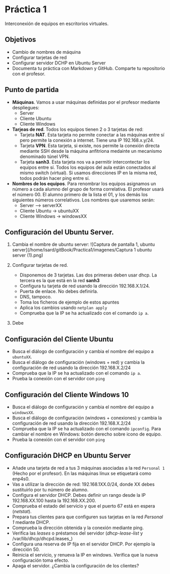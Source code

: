 # Práctica 1

Interconexión de equipos en escritorios virtuales.

## Objetivos

- Cambio de nombres de máquina
- Configurar tarjetas de red
- Configurar servidor DCHP en Ubuntu Server
- Documenta tu práctica con Markdown y GitHub. Comparte tu repositorio con el profesor.

## Punto de partida

- **Máquinas**. Vamos a usar máquinas definidas por el profesor mediante despliegues:
  - Server
  - Cliente Ubuntu
  - Cliente Windows
- **Tarjeas de red**. Todos los equipos tienen 2 o 3 tarjetas de red:
  - Tarjeta **NAT**. Esta tarjeta no permite conectar a las máquinas entre sí pero permite la conexión a internet. Tiene una IP 192.168.x.y/24.
  - Tarjeta **VPN**. Esta tarjeta, si existe, nos permite la conexión directa mediante SSH desde la máquina anfitriona medainte un mecanismo denominado túnel VPN.
  - Tarjeta **sanh3**. Esta tarjeta nos va a permitir intercontectar los equipos entre sí. Todos los equipos del aula están conectados al mismo switch (virtual). Si usamos direcciones IP en la misma red, todos podrán hacer ping entre sí.
- **Nombres de los equipos**. Para renombrar los equipos asignamos un número a cada alumno del grupo de forma correlativa. El profesor usará el número 00. El alumno primero de la lista el 01, y los demás los siguientes números correlativos. Los nombres que usaremos serán:
  - Server --> serverXX
  - Cliente Ubuntu -> ubuntuXX
  - Cliente Windows -> windowsXX

## Configuración del Ubuntu Server.

1. Cambia el nombre de ubuntu server:
  ![Captura de pantalla 1, ubuntu server](/home/isard/gitBook/Practica1/imagenes/Captura 1 ubuntu server (1).png)
  
    

2. Configurar tarjetas de red.
   - Disponemos de 3 tarjetas. Las dos primeras deben usar dhcp. La tercera es la que está en la red **sanh3**
   - Configura tu tarjeta de red usando la dirección 192.168.X.1/24.
   - Puerta de enlace. No debes definirla.
   - DNS, tampoco.
   - Toma los ficheros de ejemplo de estos apuntes
   - Aplica los cambios usando `netplan apply`
   - Comprueba que la IP se ha actualizado con el comando `ip a`.
3. Debe


## Configuración del Cliente Ubuntu

- Busca el diálogo de configuración y cambia el nombre del equipo a `ubuntuXX`.
- Busca el diálogo de configuración (windows + red) y cambia la configuración de red usando la dirección 192.168.X.2/24
- Comprueba que la IP se ha actualizado con el comando `ip a`.
- Prueba la conexión con el servidor con `ping`

## Configuración del Cliente Windows 10

- Busca el diálogo de configuración y cambia el nombre del equipo a `windowsXX`.
- Busca el diálogo de configuración (windows + conexiones) y cambia la configuración de red usando la dirección 192.168.X.2/24
- Comprueba que la IP se ha actualizado con el comando `ipconfig`.
Para cambiar el nombre en Windows: botón derecho sobre icono de equipo.
- Prueba la conexión con el servidor con `ping`


## Configuración DHCP en Ubuntu Server

- Añade una tarjeta de red a tus 3 máquinas asociadas a la red `Personal 1` (Hecho por el profesor). En las máquinas línux se etiquetará como enp4s0.
- Vas a utilizar la dirección de red: 192.168.1XX.0/24, donde XX debes sustituirlo por tu número de alumno.
- Configura el servidor DHCP. Debes definir un rango desde la IP 192.168.XX.100 hasta la 192.168.XX.200.
- Comprueba el estado del servicio y que el puerto 67 está en espera (_netstat_).
- Prepara tus clientes para que configuren sus tarjetas en la red _Personal 1_ mediante DHCP.
- Comprueba la dirección obtenida y la conexión mediante ping.
- Verifica las _leases_ o préstamos del servidor (_dhcp-lease-list_ y /var/lib/dhcp/dhcpd.leases_)
- Configura una reserva de IP fija en el servidor DHCP. Por ejemplo la dirección 50.
- Reinicia el servicio, y renueva la IP en windows. Verifica que la nueva configuración toma efecto.
- Apaga el servidor. ¿Cambia la configuración de los clientes?